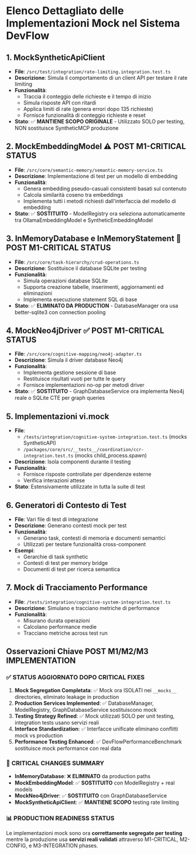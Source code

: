 # Elenco Dettagliato delle Implementazioni Mock nel Sistema DevFlow

## 1. **MockSyntheticApiClient**
- **File**: `/src/test/integration/rate-limiting.integration.test.ts`
- **Descrizione**: Simula il comportamento di un client API per testare il rate limiting
- **Funzionalità**:
  - Traccia il conteggio delle richieste e il tempo di inizio
  - Simula risposte API con ritardi
  - Applica limiti di rate (genera errori dopo 135 richieste)
  - Fornisce funzionalità di conteggio richieste e reset
- **Stato**: ✅ **MANTIENE SCOPO ORIGINALE** - Utilizzato SOLO per testing, NON sostituisce SyntheticMCP produzione

## 2. **MockEmbeddingModel** ⚠️ **POST M1-CRITICAL STATUS**
- **File**: `/src/core/semantic-memory/semantic-memory-service.ts`
- **Descrizione**: Implementazione di test per un modello di embedding
- **Funzionalità**:
  - Genera embedding pseudo-casuali consistenti basati sul contenuto
  - Calcola similarità coseno tra embeddings
  - Implementa tutti i metodi richiesti dall'interfaccia del modello di embedding
- **Stato**: ✅ **SOSTITUITO** - ModelRegistry ora seleziona automaticamente tra OllamaEmbeddingModel e SyntheticEmbeddingModel

## 3. **InMemoryDatabase e InMemoryStatement** 🚨 **POST M1-CRITICAL STATUS**
- **File**: `/src/core/task-hierarchy/crud-operations.ts`
- **Descrizione**: Sostituisce il database SQLite per testing
- **Funzionalità**:
  - Simula operazioni database SQLite
  - Supporta creazione tabelle, inserimenti, aggiornamenti ed eliminazioni
  - Implementa esecuzione statement SQL di base
- **Stato**: ✅ **ELIMINATO DA PRODUCTION** - DatabaseManager ora usa better-sqlite3 con connection pooling

## 4. **MockNeo4jDriver** ✅ **POST M1-CRITICAL STATUS**
- **File**: `/src/core/cognitive-mapping/neo4j-adapter.ts`
- **Descrizione**: Simula il driver database Neo4j
- **Funzionalità**:
  - Implementa gestione sessione di base
  - Restituisce risultati vuoti per tutte le query
  - Fornisce implementazioni no-op per metodi driver
- **Stato**: ✅ **SOSTITUITO** - GraphDatabaseService ora implementa Neo4j reale o SQLite CTE per graph queries

## 5. **Implementazioni vi.mock**
- **File**:
  - `/tests/integration/cognitive-system-integration.test.ts` (mocks SyntheticAPI)
  - `/packages/core/src/__tests__/coordination/ccr-integration.test.ts` (mocks child_process.spawn)
- **Descrizione**: Isola componenti durante il testing
- **Funzionalità**:
  - Fornisce risposte controllate per dipendenze esterne
  - Verifica interazioni attese
- **Stato**: Estensivamente utilizzate in tutta la suite di test

## 6. **Generatori di Contesto di Test**
- **File**: Vari file di test di integrazione
- **Descrizione**: Generano contesti mock per test
- **Funzionalità**:
  - Generano task, contesti di memoria e documenti semantici
  - Utilizzati per testare funzionalità cross-component
- **Esempi**:
  - Gerarchie di task synthetic
  - Contesti di test per memory bridge
  - Documenti di test per ricerca semantica

## 7. **Mock di Tracciamento Performance**
- **File**: `/tests/integration/cognitive-system-integration.test.ts`
- **Descrizione**: Simulano e tracciano metriche di performance
- **Funzionalità**:
  - Misurano durata operazioni
  - Calcolano performance medie
  - Tracciano metriche across test run

## Osservazioni Chiave POST M1/M2/M3 IMPLEMENTATION

### ✅ **STATUS AGGIORNATO DOPO CRITICAL FIXES**

1. **Mock Segregation Completata**: ✅ Mock ora ISOLATI nei `__mocks__` directories, eliminato leakage in production
2. **Production Services Implemented**: ✅ DatabaseManager, ModelRegistry, GraphDatabaseService sostituiscono mock
3. **Testing Strategy Refined**: ✅ Mock utilizzati SOLO per unit testing, integration tests usano servizi reali
4. **Interface Standardization**: ✅ Interfacce unificate eliminano conflitti mock vs production
5. **Performance Testing Enhanced**: ✅ DevFlowPerformanceBenchmark sostituisce mock performance con real data

### 🚨 **CRITICAL CHANGES SUMMARY**
- **InMemoryDatabase**: ❌ **ELIMINATO** da production paths
- **MockEmbeddingModel**: ✅ **SOSTITUITO** con ModelRegistry + real models
- **MockNeo4jDriver**: ✅ **SOSTITUITO** con GraphDatabaseService
- **MockSyntheticApiClient**: ✅ **MANTIENE SCOPO** testing rate limiting

### 📊 **PRODUCTION READINESS STATUS**
Le implementazioni mock sono ora **correttamente segregate per testing** mentre la produzione usa **servizi reali validati** attraverso M1-CRITICAL, M2-CONFIG, e M3-INTEGRATION phases.